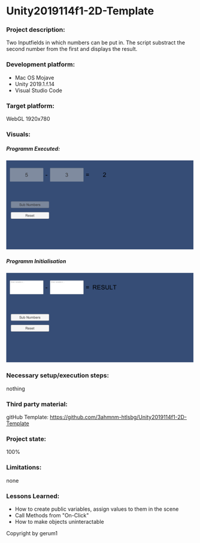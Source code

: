 # Unity2019114f1-2D-Template

### Project description: 
Two Inputfields in which numbers can be put in. The script substract the second number from the first and displays the result.

### Development platform: 
- Mac OS Mojave
- Unity 2019.1.f.14
- Visual Studio Code

### Target platform: 
WebGL 1920x780

### Visuals: 

##### Programm Executed:
<div>
<img src = "Screenshots/run.png" width = "500">
</div>

##### Programm Initialisation
<div>
<img src = "Screenshots/init.png" width = "500">
</div> 

### Necessary setup/execution steps: 
nothing

### Third party material: 
gitHub Template: https://github.com/3ahmnm-htlsbg/Unity2019114f1-2D-Template

### Project state: 
100%

### Limitations: 
none

### Lessons Learned: 
- How to create public variables, assign values to them in the scene
- Call Methods from "On-Click"
- How to make objects uninteractable

Copyright by gerum1